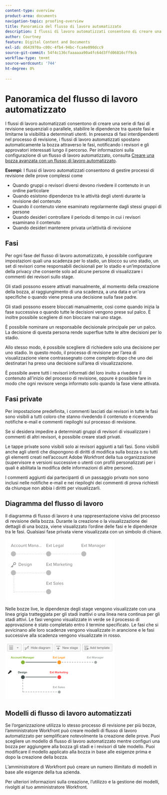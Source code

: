 ```yaml
---
content-type: overview
product-area: documents
navigation-topic: proofing-overview
title: Panoramica del flusso di lavoro automatizzato
description: I flussi di lavoro automatizzati consentono di creare una serie di fasi di revisione sequenziali o parallele, stabilire le dipendenze tra queste fasi e limitarne la visibilità a determinati utenti. In presenza di fasi interdipendenti nel processo di revisione, i flussi di lavoro automatizzati spostano automaticamente la bozza attraverso le fasi, notificando i revisori e gli approvatori interessati lungo il percorso. Per informazioni sulla configurazione di un flusso di lavoro automatizzato, consulta Creare una bozza avanzata con un flusso di lavoro automatizzato.
author: Courtney
feature: Digital Content and Documents
exl-id: d643970a-c00c-4fb4-94bc-fca4e090dcc9
source-git-commit: 54f4c136cfaaaaaa90a4fc64d3ffd06816cff9cb
workflow-type: tm+mt
source-wordcount: '744'
ht-degree: 0%

---
```


# Panoramica del flusso di lavoro automatizzato

I flussi di lavoro automatizzati consentono di creare una serie di fasi di revisione sequenziali o parallele, stabilire le dipendenze tra queste fasi e limitarne la visibilità a determinati utenti. In presenza di fasi interdipendenti nel processo di revisione, i flussi di lavoro automatizzati spostano automaticamente la bozza attraverso le fasi, notificando i revisori e gli approvatori interessati lungo il percorso. Per informazioni sulla configurazione di un flusso di lavoro automatizzato, consulta [Creare una bozza avanzata con un flusso di lavoro automatizzato](../../../review-and-approve-work/proofing/creating-proofs-within-workfront/create-automated-proof-workflow.md).

**Esempi:**  I flussi di lavoro automatizzati consentono di gestire processi di revisione delle prove complessi come

* Quando gruppi o revisori diversi devono rivedere il contenuto in un ordine particolare
* Quando esistono dipendenze tra le attività degli utenti durante la revisione del contenuto
* Quando il contenuto viene esaminato regolarmente dagli stessi gruppi di persone
* Quando desideri controllare il periodo di tempo in cui i revisori esaminano il contenuto
* Quando desideri mantenere privata un’attività di revisione

## Fasi

Per ogni fase del flusso di lavoro automatizzato, è possibile configurare impostazioni quali una scadenza per lo stadio, un blocco su uno stadio, un set di revisori come responsabili decisionali per lo stadio e un’impostazione della privacy che consente solo ad alcune persone di visualizzare i commenti dei revisori sullo stage.

Gli stadi possono essere attivati manualmente, al momento della creazione della bozza, al raggiungimento di una scadenza, a una data e un&#39;ora specifiche o quando viene presa una decisione sulla fase padre.

Gli stadi possono essere bloccati manualmente, così come quando inizia la fase successiva o quando tutte le decisioni vengono prese sul palco. È inoltre possibile scegliere di non bloccare mai uno stage.

È possibile nominare un responsabile decisionale principale per un palco. La decisione di questa persona rende superflue tutte le altre decisioni per lo stadio.

Allo stesso modo, è possibile scegliere di richiedere solo una decisione per uno stadio. In questo modo, il processo di revisione per l’area di visualizzazione viene contrassegnato come completo dopo che uno dei destinatari ha preso una decisione sull’area di visualizzazione.

È possibile avere tutti i revisori informati del loro invito a rivedere il contenuto all&#39;inizio del processo di revisione, oppure è possibile fare in modo che ogni revisore venga informato solo quando la fase viene attivata.

## Fasi private

Per impostazione predefinita, i commenti lasciati dai revisori in tutte le fasi sono visibili a tutti coloro che stanno rivedendo il contenuto e ricevendo notifiche e-mail e commenti riepiloghi sul processo di revisione.

Se si desidera impedire a determinati gruppi di revisori di visualizzare i commenti di altri revisori, è possibile creare stadi privati.

Le tappe private sono visibili solo ai revisori aggiunti a tali fasi. Sono visibili anche agli utenti che dispongono di diritti di modifica sulla bozza o su tutti gli elementi creati nell’account Adobe Workfront della tua organizzazione (supervisore e versioni successive o utenti con profili personalizzati per i quali è abilitata la modifica delle informazioni di altre persone).

I commenti aggiunti dai partecipanti di un passaggio privato non sono inclusi nelle notifiche e-mail e nei riepiloghi dei commenti di prova richiesti da chiunque non abbia i diritti per visualizzarli.

## Diagramma del flusso di lavoro

Il diagramma di flusso di lavoro è una rappresentazione visiva del processo di revisione della bozza. Durante la creazione o la visualizzazione dei dettagli di una bozza, viene visualizzato l’ordine delle fasi e le dipendenze tra le fasi. Qualsiasi fase privata viene visualizzata con un simbolo di chiave.

![intro-to-aw-example-diagramma.png](assets/intro-to-aw-example-diagram-350x199.png)

Nelle bozze live, le dipendenze degli stage vengono visualizzate con una linea grigia tratteggiata per gli stadi inattivi o una linea nera continua per gli stadi attivi. Le fasi vengono visualizzate in verde se il processo di approvazione è stato completato entro il termine specificato. Le fasi che si avvicinano alle loro scadenze vengono visualizzate in arancione e le fasi successive alla scadenza vengono visualizzate in rosso.

![workflow_2.png](assets/workflow-2-350x183.png)

## Modelli di flusso di lavoro automatizzati

Se l’organizzazione utilizza lo stesso processo di revisione per più bozze, l’amministratore Workfront può creare modelli di flusso di lavoro automatizzato per semplificare notevolmente la creazione delle prove. Puoi scegliere un modello di flusso di lavoro automatizzato mentre configuri una bozza per aggiungere alla bozza gli stadi e i revisori di tale modello. Puoi modificare il modello applicato alla bozza in base alle esigenze prima e dopo la creazione della bozza.

L’amministratore di Workfront può creare un numero illimitato di modelli in base alle esigenze della tua azienda.

Per ulteriori informazioni sulla creazione, l’utilizzo e la gestione dei modelli, rivolgiti al tuo amministratore Workfront.
